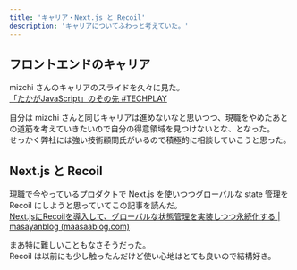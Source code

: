 ```yaml
---
title: 'キャリア・Next.js と Recoil'
description: 'キャリアについてふわっと考えていた。'
---
```


## フロントエンドのキャリア

mizchi さんのキャリアのスライドを久々に見た。  
[「たかがJavaScript」のその先 #TECHPLAY](https://speakerdeck.com/mizchi/takagajavascript-falsesofalsexian-number-techplay)

自分は mizchi さんと同じキャリアは進めないなと思いつつ、現職をやめたあとの道筋を考えていきたいので自分の得意領域を見つけないとな、となった。  
せっかく弊社には強い技術顧問氏がいるので積極的に相談していこうと思った。

## Next.js と Recoil

現職で今やっているプロダクトで Next.js を使いつつグローバルな state 管理を Recoil にしようと思っていてこの記事を読んだ。  
[Next.jsにRecoilを導入して、グローバルな状態管理を実装しつつ永続化する | masayanblog (maasaablog.com)](https://maasaablog.com/development/react/3226/)

まあ特に難しいこともなさそうだった。  
Recoil は以前にも少し触ったんだけど使い心地はとても良いので結構好き。
